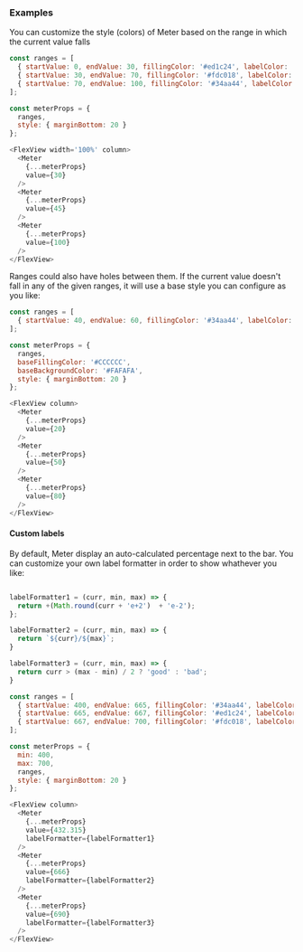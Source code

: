 ### Examples

You can customize the style (colors) of Meter based on the range in which the current value falls

```js
const ranges = [
  { startValue: 0, endValue: 30, fillingColor: '#ed1c24', labelColor: '#ed1c24', backgroundColor: '#feeced' },
  { startValue: 30, endValue: 70, fillingColor: '#fdc018', labelColor: '#fdc018' },
  { startValue: 70, endValue: 100, fillingColor: '#34aa44', labelColor: '#34aa44' }
];

const meterProps = {
  ranges,
  style: { marginBottom: 20 }
};

<FlexView width='100%' column>
  <Meter
    {...meterProps}
    value={30}
  />
  <Meter
    {...meterProps}
    value={45}
  />
  <Meter
    {...meterProps}
    value={100}
  />
</FlexView>
```

Ranges could also have holes between them. If the current value doesn't fall in any of the given ranges, it will use a base style you can configure as you like:

```js
const ranges = [
  { startValue: 40, endValue: 60, fillingColor: '#34aa44', labelColor: '#34aa44' },
];

const meterProps = {
  ranges,
  baseFillingColor: '#CCCCCC',
  baseBackgroundColor: '#FAFAFA',
  style: { marginBottom: 20 }
};

<FlexView column>
  <Meter
    {...meterProps}
    value={20}
  />
  <Meter
    {...meterProps}
    value={50}
  />
  <Meter
    {...meterProps}
    value={80}
  />
</FlexView>
```

#### Custom labels
By default, Meter display an auto-calculated percentage next to the bar. You can customize your own label formatter in order to show whathever you like:

```js

labelFormatter1 = (curr, min, max) => {
  return +(Math.round(curr + 'e+2')  + 'e-2');
};

labelFormatter2 = (curr, min, max) => {
  return `${curr}/${max}`;
}

labelFormatter3 = (curr, min, max) => {
  return curr > (max - min) / 2 ? 'good' : 'bad';
}

const ranges = [
  { startValue: 400, endValue: 665, fillingColor: '#34aa44', labelColor: '#34aa44' },
  { startValue: 665, endValue: 667, fillingColor: '#ed1c24', labelColor: '#ed1c24' },
  { startValue: 667, endValue: 700, fillingColor: '#fdc018', labelColor: '#fdc018' }
];

const meterProps = {
  min: 400,
  max: 700,
  ranges,
  style: { marginBottom: 20 }
};

<FlexView column>
  <Meter
    {...meterProps}
    value={432.315}
    labelFormatter={labelFormatter1}
  />
  <Meter
    {...meterProps}
    value={666}
    labelFormatter={labelFormatter2}
  />
  <Meter
    {...meterProps}
    value={690}
    labelFormatter={labelFormatter3}
  />
</FlexView>
```
